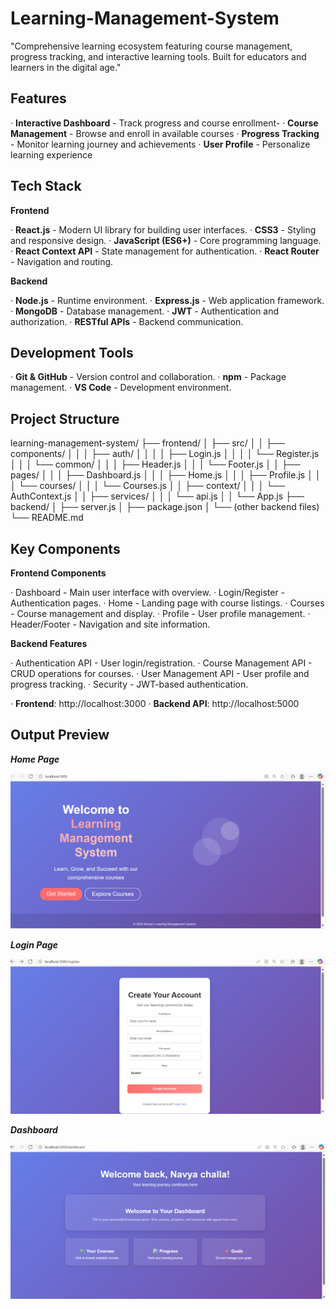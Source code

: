 # Learning-Management-System
"Comprehensive learning ecosystem featuring course management, progress tracking, and interactive learning tools. Built for educators and learners in the digital age."

 ## Features

· **Interactive Dashboard** - Track progress and course enrollment-
· **Course Management** - Browse and enroll in available courses
· **Progress Tracking** - Monitor learning journey and achievements
· **User Profile** - Personalize learning experience



## Tech Stack

****Frontend****

· **React.js** - Modern UI library for building user interfaces.
· **CSS3** - Styling and responsive design.
· **JavaScript (ES6+)** - Core programming language.
· **React Context API** - State management for authentication.
· **React Router** - Navigation and routing.

****Backend****

· **Node.js** - Runtime environment.
· **Express.js** - Web application framework.
· **MongoDB** - Database management.
· **JWT** - Authentication and authorization.
· **RESTful APIs** - Backend communication.

## Development Tools

· **Git & GitHub**  - Version control and collaboration.
· **npm** - Package management.
· **VS Code** - Development environment.

## Project Structure

learning-management-system/
├── frontend/
│   ├── src/
│   │   ├── components/
│   │   │   ├── auth/
│   │   │   │   ├── Login.js
│   │   │   │   └── Register.js
│   │   │   └── common/
│   │   │       ├── Header.js
│   │   │       └── Footer.js
│   │   ├── pages/
│   │   │   ├── Dashboard.js
│   │   │   ├── Home.js
│   │   │   ├── Profile.js
│   │   │   └── courses/
│   │   │       └── Courses.js
│   │   ├── context/
│   │   │   └── AuthContext.js
│   │   ├── services/
│   │   │   └── api.js
│   │   └── App.js
├── backend/
│   ├── server.js
│   ├── package.json
│   └── (other backend files)
└── README.md


 ## Key Components

****Frontend Components****

· Dashboard - Main user interface with overview.
· Login/Register - Authentication pages.
· Home - Landing page with course listings.
· Courses - Course management and display.
· Profile - User profile management.
· Header/Footer - Navigation and site information.

****Backend Features****

· Authentication API - User login/registration.
· Course Management API - CRUD operations for courses.
· User Management API - User profile and progress tracking.
· Security - JWT-based authentication.

· **Frontend**: http://localhost:3000
· **Backend API**: http://localhost:5000

## Output Preview
*****Home Page*****

![Home](https://raw.githubusercontent.com/navya21-codes/Learning-Management-System/refs/heads/main/Home.png)

*****Login Page*****

![Login](https://raw.githubusercontent.com/navya21-codes/Learning-Management-System/refs/heads/main/login.png)

*****Dashboard*****

![Dashboard](https://raw.githubusercontent.com/navya21-codes/Learning-Management-System/refs/heads/main/Dashboard.png)
